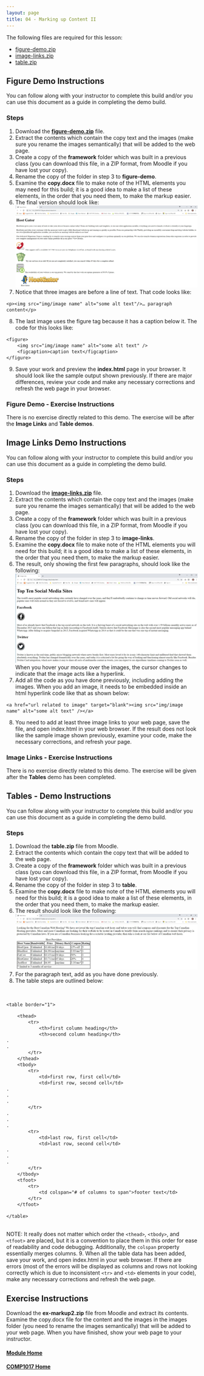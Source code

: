 ```yaml
---
layout: page
title: 04 - Marking up Content II
---
```

The following files are required for this lesson:

* [figure-demo.zip](files/figure-demo.zip)
* [image-links.zip](files/image-links.zip)
* [table.zip](files/table.zip)

## Figure Demo Instructions
You can follow along with your instructor to complete this build and/or you can use this document as a guide in completing the demo build.

### Steps
1.	Download the [**figure-demo.zip**](files/figure-demo.zip) file.
2.	Extract the contents which contain the copy text and the images (make sure you rename the images semantically) that will be added to the web page.
3.	Create a copy of the **framework** folder which was built in a previous class (you can download this file, in a ZIP format, from Moodle if you have lost your copy).
4.	Rename the copy of the folder in step 3 to **figure-demo**.
5.	Examine the **copy.docx** file to make note of the HTML elements you may need for this build; it is a good idea to make a list of these elements, in the order that you need them, to make the markup easier.
6.	The final version should look like:<br>![figure-demo_browser.jpg](files/figure-demo_browser.jpg)
7.	Notice that three images are before a line of text. That code looks like:<br>

```html:
<p><img src="img/image name" alt="some alt text"/>… paragraph content</p>
```

8.	The last image uses the figure tag because it has a caption below it. The code for this looks like:<br>

```html:
<figure>
    <img src="img/image name" alt="some alt text" />
    <figcaption>caption text</figcaption>
</figure>
```

9.	Save your work and preview the **index.html** page in your browser. It should look like the sample output shown previously. If there are major differences, review your code and make any necessary corrections and refresh the web page in your browser.

### Figure Demo - Exercise Instructions
There is no exercise directly related to this demo. The exercise will be after the **Image Links** and **Table demos**.

## Image Links Demo Instructions
You can follow along with your instructor to complete this build and/or you can use this document as a guide in completing the demo build.

### Steps
1.	Download the [**image-links.zip**](files/image-links.zip) file.
2.	Extract the contents which contain the copy text and the images (make sure you rename the images semantically) that will be added to the web page.
3.	Create a copy of the **framework** folder which was built in a previous class (you can download this file, in a ZIP format, from Moodle if you have lost your copy).
4.	Rename the copy of the folder in step 3 to **image-links**.
5.	Examine the **copy.docx** file to make note of the HTML elements you will need for this build; it is a good idea to make a list of these elements, in the order that you need them, to make the markup easier.
6.	The result, only showing the first few paragraphs, should look like the following:<br>![image-links_browser.jpg](files/image-links_browser.jpg)<br>
When you hover your mouse over the images, the cursor changes to indicate that the image acts like a hyperlink.
7.	Add all the code as you have done previously, including adding the images. When you add an image, it needs to be embedded inside an html hyperlink code like that as shown below:<br>
```html:
<a href="url related to image" target="blank"><img src="img/image name" alt="some alt text" /></a>
```
8.	You need to add at least three image links to your web page, save the file, and open index.html in your web browser. If the result does not look like the sample image shown previously, examine your code, make the necessary corrections, and refresh your page.

### Image Links - Exercise Instructions
There is no exercise directly related to this demo. The exercise will be given after the **Tables** demo has been completed.

## Tables - Demo Instructions
You can follow along with your instructor to complete this build and/or you can use this document as a guide in completing the demo build.

### Steps
1.	Download the **table.zip** file from Moodle.
2.	Extract the contents which contain the copy text that will be added to the web page.
3.	Create a copy of the **framework** folder which was built in a previous class (you can download this file, in a ZIP format, from Moodle if you have lost your copy).
4.	Rename the copy of the folder in step 3 to **table**.
5.	Examine the **copy.docx** file to make note of the HTML elements you will need for this build; it is a good idea to make a list of these elements, in the order that you need them, to make the markup easier.
6.	The result should look like the following:<br>![table-demo_browser.jpg](files/table-demo_browser.jpg)
7.	For the paragraph text, add as you have done previously.
8.	The table steps are outlined below:<br>
<br>

`<table border="1">`
```html:
    <thead>
        <tr>
            <th>first column heading</th>
            <th>second column heading</th>
.
.
        </tr>
    </thead>
    <tbody>
        <tr>
            <td>first row, first cell</td>
            <td>first row, second cell</td>
.
.
.
        </tr>
.
.
.
        <tr>
            <td>last row, first cell</td>
            <td>last row, second cell</td>
.
.
.
        </tr>
    </tbody>
    <tfoot>
        <tr>
            <td colspan="# of columns to span">footer text</td>
        </tr>
    </tfoot>
```
`</table>`

<br>
NOTE: It really does not matter which order the <code>&lt;thead&gt;</code>, <code>&lt;tbody&gt;</code>, and <code>&lt;tfoot&gt;</code> are placed, but it is a convention to place them in this order for ease of readability and code debugging. Additionally, the <code>colspan</code> property essentially merges columns.
9.	When all the table data has been added, save your work, and open index.html in your web browser. If there are errors (most of the errors will be displayed as columns and rows not looking correctly which is due to inconsistent <code>&lt;tr&gt;</code> and <code>&lt;td&gt;</code> elements in your code), make any necessary corrections and refresh the web page.

## Exercise Instructions
Download the **ex-markup2.zip** file from Moodle and extract its contents. Examine the copy.docx file for the content and the images in the images folder (you need to rename the images semantically) that will be added to your web page. When you have finished, show your web page to your instructor.

#### [Module Home](../)
#### [COMP1017 Home](../../)